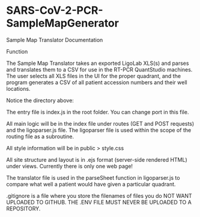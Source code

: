 # SARS-CoV-2-PCR-SampleMapGenerator

Sample Map Translator Documentation

Function

The Sample Map Translator takes an exported LigoLab XLS(s) and parses and translates them to a CSV for use in the RT-PCR QuantStudio machines. The user selects all XLS files in the UI for the proper quadrant, and the program generates a CSV of all patient accession numbers and their well locations.

Notice the directory above: 

The entry file is index.js in the root folder. You can change port in this file.

All main logic will be in the index file under routes (GET and POST requests) and the ligoparser.js file. The ligoparser file is used within the scope of the routing file as a subroutine. 

All style information will be in public > style.css

All site structure and layout is in .ejs format (server-side rendered HTML) under views. Currently there is only one web page!

The translator file is used in the parseSheet function in ligoparser.js to compare what well a patient would have given a particular quadrant.

.gitignore is a file where you store the filenames of files you do NOT WANT UPLOADED TO GITHUB. THE .ENV FILE MUST NEVER BE UPLOADED TO A REPOSITORY.
